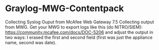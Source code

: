 # Graylog-MWG-Contentpack
Collecting Syslog Ouput from McAfee Web Gateway 7.5
Collecting output from MWG.
Get your MWG to export logs like this (do NITRO/SIEM): https://community.mcafee.com/docs/DOC-5206
and  adjust the output in two ways: I erased the first and second field (first was just the appliance name, second was date).
